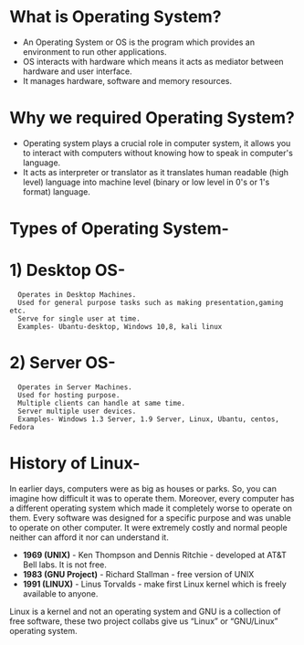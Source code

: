 # What is Operating System?

- An Operating System or OS is the program which provides an environment to run other applications. 
- OS interacts with hardware which means it acts as mediator between hardware and user interface.
- It manages hardware, software and memory resources.

# Why we required Operating System?
- Operating system plays a crucial role in computer system, it allows you to interact with computers without knowing how to speak in computer's language.
- It acts as interpreter or translator as it translates human readable (high level) language into machine level (binary or low level in 0's or 1's format) language.


# Types of Operating System-
# 1) Desktop OS-
      Operates in Desktop Machines.
      Used for general purpose tasks such as making presentation,gaming etc.
      Serve for single user at time.
      Examples- Ubantu-desktop, Windows 10,8, kali linux
# 2) Server OS- 
      Operates in Server Machines.
      Used for hosting purpose.
      Multiple clients can handle at same time.
      Server multiple user devices.
      Examples- Windows 1.3 Server, 1.9 Server, Linux, Ubantu, centos, Fedora

# History of Linux-

In earlier days, computers were as big as houses or parks. So, you can imagine how difficult it 
was to operate them. Moreover, every computer has a different operating system which made it 
completely worse to operate on them. Every software was designed for a specific purpose and was 
unable to operate on other computer. It were extremely costly and normal people neither can afford 
it nor can understand it.
- **1969 (UNIX)**   -    Ken Thompson and Dennis Ritchie      -    developed at AT&T Bell labs. It is not free.
- **1983 (GNU Project)**   -    Richard Stallman       -     free version of UNIX
- **1991 (LINUX)**    -      Linus Torvalds       -      make first Linux kernel which is freely available to anyone.

Linux is a kernel and not an operating system and GNU is a collection of free software, these two project collabs give us “Linux” or “GNU/Linux” operating system.
